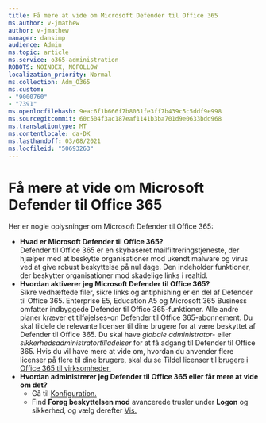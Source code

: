 ```yaml
---
title: Få mere at vide om Microsoft Defender til Office 365
ms.author: v-jmathew
author: v-jmathew
manager: dansimp
audience: Admin
ms.topic: article
ms.service: o365-administration
ROBOTS: NOINDEX, NOFOLLOW
localization_priority: Normal
ms.collection: Adm_O365
ms.custom:
- "9000760"
- "7391"
ms.openlocfilehash: 9eac6f1b666f7b8031fe3ff7b439c5c5ddf9e998
ms.sourcegitcommit: 60c504f3ac187eaf1141b3ba701d9e0633bdd968
ms.translationtype: MT
ms.contentlocale: da-DK
ms.lasthandoff: 03/08/2021
ms.locfileid: "50693263"
---
```

# <a name="learn-about-microsoft-defender-for-office-365"></a>Få mere at vide om Microsoft Defender til Office 365

Her er nogle oplysninger om Microsoft Defender til Office 365:

- **Hvad er Microsoft Defender til Office 365?**  
    Defender til Office 365 er en skybaseret mailfiltreringstjeneste, der hjælper med at beskytte organisationer mod ukendt malware og virus ved at give robust beskyttelse på nul dage. Den indeholder funktioner, der beskytter organisationer mod skadelige links i realtid.
- **Hvordan aktiverer jeg Microsoft Defender til Office 365?**  
    Sikre vedhæftede filer, sikre links og antiphishing er en del af Defender til Office 365. Enterprise E5, Education A5 og Microsoft 365 Business omfatter indbyggede Defender til Office 365-funktioner. Alle andre planer kræver et tilføjelses-on Defender til Office 365-abonnement. Du skal tildele de relevante licenser til dine brugere for at være beskyttet af Defender til Office 365. Du skal have *globale administrator-* eller *sikkerhedsadministratortilladelser* for at få adgang til Defender til Office 365. Hvis du vil have mere at vide om, hvordan du anvender flere licenser på flere til dine brugere, skal du se Tildel licenser til [brugere i Office 365 til virksomheder.](https://go.microsoft.com/fwlink/?linkid=2093435)
- **Hvordan administrerer jeg Defender til Office 365 eller får mere at vide om det?**  
  - Gå til [Konfiguration.](https://go.microsoft.com/fwlink/p/?linkid=2075721)  
  - Find **Forøg beskyttelsen mod** avancerede trusler under **Logon** og sikkerhed, og vælg derefter [Vis.](https://go.microsoft.com/fwlink/?linkid=2109302)
